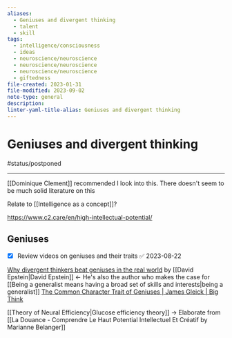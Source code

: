 ```yaml
---
aliases:
  - Geniuses and divergent thinking
  - talent
  - skill
tags:
  - intelligence/consciousness
  - ideas
  - neuroscience/neuroscience
  - neuroscience/neuroscience
  - neuroscience/neuroscience
  - giftedness
file-created: 2023-01-31
file-modified: 2023-09-02
note-type: general
description: 
linter-yaml-title-alias: Geniuses and divergent thinking
---
```


# Geniuses and divergent thinking

#status/postponed

---

[[Dominique Clement]] recommended I look into this. There doesn't seem to be much solid literature on this

Relate to [[Intelligence as a concept]]?

https://www.c2.care/en/high-intellectual-potential/

## Geniuses

- [x] Review videos on geniuses and their traits ✅ 2023-08-22

[Why divergent thinkers beat geniuses in the real world](https://www.youtube.com/watch?v=Js4NiTFq9Pw) by [[David Epstein|David Epstein]] <- He's also the author who makes the case for [[Being a generalist means having a broad set of skills and interests|being a generalist]]
[The Common Character Trait of Geniuses | James Gleick | Big Think](https://www.youtube.com/watch?v=Ym6whrAw8wU "The Common Character Trait of Geniuses | James Gleick | Big Think")

[[Theory of Neural Efficiency|Glucose efficiency theory]] -> Elaborate from [[La Douance -  Comprendre Le Haut Potential Intellectuel Et Créatif by Marianne Belanger]]
